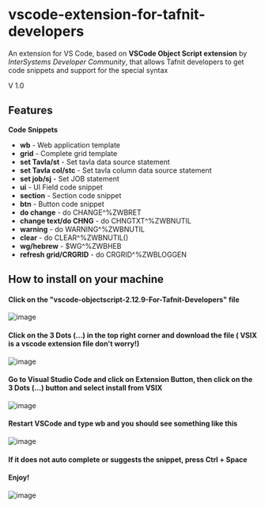 # vscode-extension-for-tafnit-developers
An extension for VS Code, based on **VSCode Object Script extension** by *InterSystems Developer Community*, that allows Tafnit developers to get code snippets and support for the special syntax

V 1.0 

## Features
**Code Snippets**
* **wb**                   - Web application template
* **grid**                 - Complete grid template
* **set Tavla/st**         - Set tavla data source statement
* **set Tavla col/stc**    - Set tavla column data source statement
* **set job/sj**           - Set JOB statement
* **ui**                   - UI Field code snippet
* **section**              - Section code snippet
* **btn**                  - Button code snippet
* **do change**            - do CHANGE^%ZWBRET
* **change text/do CHNG**  - do CHNGTXT^%ZWBNUTIL
* **warning**              - do WARNING^%ZWBNUTIL
* **clear**                - do CLEAR^%ZWBNUTIL()
* **wg/hebrew**            - $WG^%ZWBHEB
* **refresh grid/CRGRID**  - do CRGRID^%ZWBLOGGEN

## How to install on your machine
#### Click on the "vscode-objectscript-2.12.9-For-Tafnit-Developers" file 
![image](https://github.com/user-attachments/assets/47827ab1-9c74-4c0f-a185-eea6f8cc2be4)
#### Click on the 3 Dots (...) in the top right corner and **download** the file ( VSIX is a vscode extension file don't worry!)
![image](https://github.com/user-attachments/assets/a9ae6349-02cf-4435-86b7-2e904a547950)
#### Go to Visual Studio Code and click on Extension Button, then click on the 3 Dots (...) button and select install from VSIX
![image](https://github.com/user-attachments/assets/4b356bc0-7bbf-4153-a3d6-f4eed42afaec)
#### Restart VSCode and type wb and you should see something like this
![image](https://github.com/user-attachments/assets/f40a4b14-0c5f-4128-87c4-52e87ed7b1e5)
#### If it does not auto complete or suggests the snippet, press **Ctrl + Space**
#### Enjoy!
![image](https://github.com/user-attachments/assets/d37271d0-f0a7-48eb-acb6-c84c8bb88911)

